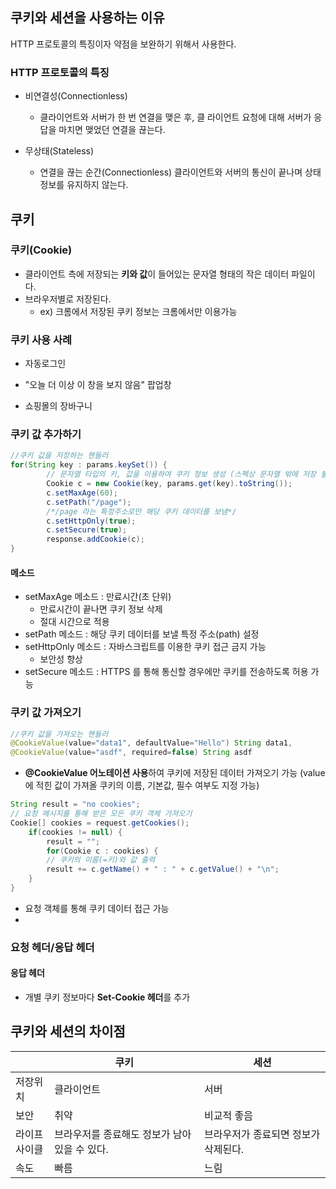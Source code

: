 ## 쿠키와 세션을 사용하는 이유

HTTP 프로토콜의 특징이자 약점을 보완하기 위해서 사용한다.

### HTTP 프로토콜의 특징

* 비연결성(Connectionless)

  * 클라이언트와 서버가 한 번 연결을 맺은 후, 클 라이언트 요청에 대해 서버가 응답을 마치면 맺었던 연결을 끊는다.

* 무상태(Stateless)

  * 연결을 끊는 순간(Connectionless) 클라이언트와 서버의 통신이 끝나며 상태 정보를 유지하지 않는다.

## 쿠키

### 쿠키(Cookie)

* 클라이언트 측에 저장되는 **키와 값**이 들어있는 문자열 형태의 작은 데이터 파일이다.
* 브라우저별로 저장된다.
  * ex) 크롬에서 저장된 쿠키 정보는 크롬에서만 이용가능



### 쿠키 사용 사례

* 자동로그인

* "오늘 더 이상 이 창을 보지 않음" 팝업창

* 쇼핑몰의 장바구니

  

### 쿠키 값 추가하기

```java
//쿠키 값을 저장하는 핸들러
for(String key : params.keySet()) {
        // 문자열 타입의 키, 값을 이용하여 쿠키 정보 생성 (스펙상 문자열 밖에 저장 불가)
        Cookie c = new Cookie(key, params.get(key).toString());
        c.setMaxAge(60);
   	 	c.setPath("/page");
    	/*/page 라는 특정주소로만 해당 쿠키 데이터를 보냄*/
        c.setHttpOnly(true);
        c.setSecure(true);
        response.addCookie(c);
}
```

#### 메소드

* setMaxAge 메소드 : 만료시간(초 단위)
  * 만료시간이 끝나면 쿠키 정보 삭제
  * 절대 시간으로 적용
* setPath 메소드 : 해당 쿠키 데이터를 보낼 특정 주소(path) 설정
* setHttpOnly 메소드 : 자바스크립트를 이용한 쿠키 접근 금지 가능
  * 보안성 향상
* setSecure 메소드 : HTTPS 를 통해 통신할 경우에만 쿠키를 전송하도록 허용 가능



### 쿠키 값 가져오기

```java
//쿠키 값을 가져오는 핸들러
@CookieValue(value="data1", defaultValue="Hello") String data1, 
@CookieValue(value="asdf", required=false) String asdf
```

* **@CookieValue 어노테이션 사용**하여 쿠키에 저장된 데이터 가져오기 가능 (value에 적힌 값이 가져올 쿠키의 이름, 기본값, 필수 여부도 지정 가능)

```java
String result = "no cookies";
// 요청 메시지를 통해 받은 모든 쿠키 객체 가져오기
Cookie[] cookies = request.getCookies();
    if(cookies != null) {
    	result = "";
    	for(Cookie c : cookies) {
    	// 쿠키의 이름(=키)와 값 출력
    	result += c.getName() + " : " + c.getValue() + "\n";
    }
}
```

* 요청 객체를 통해 쿠키 데이터 접근 가능
* 

### 요청 헤더/응답 헤더

#### 응답 헤더

* 개별 쿠키 정보마다 **Set-Cookie 헤더**를 추가



## 쿠키와 세션의 차이점

|                   | 쿠키                                         | 세션                                 |
| ----------------- | -------------------------------------------- | ------------------------------------ |
| 저장위치          | 클라이언트                                   | 서버                                 |
| 보안              | 취약                                         | 비교적 좋음                          |
| 라이프<br> 사이클 | 브라우저를 종료해도 정보가 남아있을 수 있다. | 브라우저가 종료되면 정보가 삭제된다. |
| 속도              | 빠름                                         | 느림                                 |

